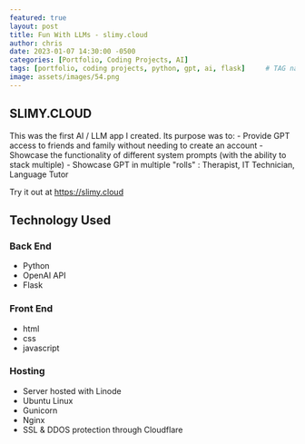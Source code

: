 ```yaml
---
featured: true
layout: post
title: Fun With LLMs - slimy.cloud
author: chris
date: 2023-01-07 14:30:00 -0500
categories: [Portfolio, Coding Projects, AI]
tags: [portfolio, coding projects, python, gpt, ai, flask]     # TAG names should always be lowercase
image: assets/images/54.png
---
```


<H2>SLIMY.CLOUD</H2>
This was the first AI / LLM app I created. Its purpose was to:
- Provide GPT access to friends and family without needing to create an account 
- Showcase the functionality of different system prompts (with the ability to stack multiple)
- Showcase GPT in multiple "rolls" : Therapist, IT Technician, Language Tutor 
  
Try it out at <https://slimy.cloud>  

  
<H2>Technology Used</H2>

<h3>Back End</h3>

- Python
- OpenAI API
- Flask

<h3>Front End</h3>

- html
- css
- javascript

<h3>Hosting</h3>

- Server hosted with Linode
- Ubuntu Linux
- Gunicorn
- Nginx
- SSL & DDOS protection through Cloudflare
